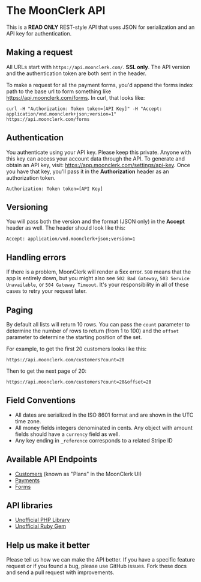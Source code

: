 # The MoonClerk API

This is a **READ ONLY** REST-style API that uses JSON for serialization and an API key for authentication.


## Making a request

All URLs start with `https://api.moonclerk.com/`. **SSL only**. The API version and the authentication token are both sent in the header.

To make a request for all the payment forms, you'd append the forms index path to the base url to form something like https://api.moonclerk.com/forms. In curl, that looks like:

```shell
curl -H "Authorization: Token token=[API Key]" -H "Accept: application/vnd.moonclerk+json;version=1" https://api.moonclerk.com/forms
```


## Authentication

You authenticate using your API key. Please keep this private. Anyone with this key can access your account data through the API. To generate and obtain an API key, visit: https://app.moonclerk.com/settings/api-key. Once you have that key, you'll pass it in the **Authorization** header as an authorization token.

`Authorization: Token token=[API Key]`


## Versioning

You will pass both the version and the format (JSON only) in the **Accept** header as well. The header should look like this:

`Accept: application/vnd.moonclerk+json;version=1`

## Handling errors

If there is a problem, MoonClerk will render a 5xx error. `500` means that the app is entirely down, but you might also see `502 Bad Gateway`, `503 Service Unavailable`, or `504 Gateway Timeout`. It's your responsibility in all of these cases to retry your request later.

## Paging

By default all lists will return 10 rows. You can pass the `count` parameter to determine the number of rows to return (from 1 to 100) and the `offset` parameter to determine the starting position of the set.

For example, to get the first 20 customers looks like this:

    https://api.moonclerk.com/customers?count=20

Then to get the next page of 20:

    https://api.moonclerk.com/customers?count=20&offset=20

## Field Conventions

* All dates are serialized in the ISO 8601 format and are shown in the UTC time zone.
* All money fields integers denominated in cents. Any object with amount fields should have a `currency` field as well.
* Any key ending in `_reference` corresponds to a related Stripe ID


## Available API Endpoints

* [Customers](https://github.com/moonclerk/developer/blob/master/api/v1/customers.md) (known as "Plans" in the MoonClerk UI)
* [Payments](https://github.com/moonclerk/developer/blob/master/api/v1/payments.md)
* [Forms](https://github.com/moonclerk/developer/blob/master/api/v1/forms.md)

## API libraries

- [Unofficial PHP Library](https://github.com/JobBrander/moonclerk-php)
- [Unofficial Ruby Gem](https://github.com/TrevorHinesley/moonclerk)


## Help us make it better


Please tell us how we can make the API better. If you have a specific feature request or if you found a bug, please use GitHub issues. Fork these docs and send a pull request with improvements.
